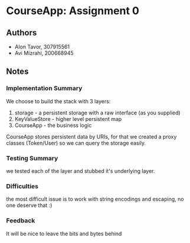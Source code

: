 # CourseApp: Assignment 0

## Authors
* Alon Tavor, 307915561
* Avi Mizrahi, 200668945

## Notes

### Implementation Summary
We choose to build the stack with 3 layers:
1. storage - a persistent storage with a raw interface (as you supplied)
2. KeyValueStore - higher level persistent map
3. CourseApp - the business logic

CourseApp stores persistent data by URIs, 
for that we created a proxy classes (Token/User) so we can query the storage easily.

### Testing Summary
we tested each of the layer and stubbed it's underlying layer.

### Difficulties
the most difficult issue is to work with string encodings and escaping, no one deserve that :)

### Feedback
It will be nice to leave the bits and bytes behind